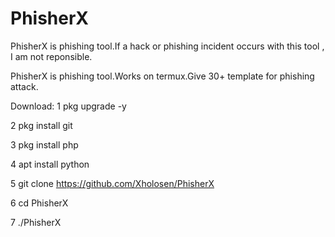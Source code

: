# PhisherX
PhisherX is phishing tool.If a hack or phishing incident occurs with this tool , I am not reponsible.



PhisherX is phishing tool.Works on termux.Give 30+ template for phishing attack.

Download:
1 pkg upgrade -y

2 pkg install git 

3 pkg install php

4 apt install python

5 git clone https://github.com/Xholosen/PhisherX

6 cd PhisherX

7 ./PhisherX

